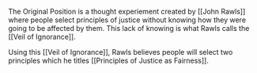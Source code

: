 The Original Position is a thought experiement created by [[John Rawls]] where people select principles of justice without knowing how they were going to be affected by them. This lack of knowing is what Rawls calls the [[Veil of Ignorance]].

Using this [[Veil of Ignorance]], Rawls believes people will select two principles which he titles [[Principles of Justice as Fairness]].




